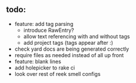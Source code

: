 todo:
---

* feature: add tag parsing
  - introduce RawEntry?
  - allow text referencing with and without tags
  - add project tags (tags appear after :)
* check yard docs are being generated correctly
* require files as needed instead of all up front
* feature: blank lines
* add holepicker to rake ci
* look over rest of reek smell configs

